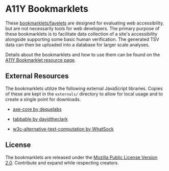# A11Y Bookmarklets

These [bookmarklets/favelets](https://en.wikipedia.org/wiki/Bookmarklet) are designed for evaluating web accessibility, but are not necessarily tools for web developers. The primary purpose of these bookmarklets is to facilitate data collection of a site's accessibility alongside supporting some basic human verification. The generated TSV data can then be uploaded into a database for larger scale analyses. 

Details about the bookmarklets and how to use them can be found on the [A11Y Bookmarklet resource page](https://metageeky.github.io/accessibility-bookmarklet/).

## External Resources

The bookmarklets utilize the following external JavaScript libraries. Copies of these are kept in the `externals/` directory to allow for local usage and to create a single point for downloads.

* [axe-core by dequelabs](https://github.com/dequelabs/axe-core)

* [tabbable by davidtheclark](https://github.com/davidtheclark/tabbable)

* [w3c-alternative-text-computation by WhatSock](https://github.com/WhatSock/w3c-alternative-text-computation)


## License

The bookmarklets are released under the [Mozilla Public License Version 2.0](https://www.mozilla.org/en-US/MPL/2.0/). Contribute and expand while respecting creators.

